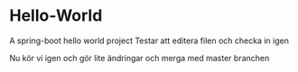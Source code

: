 # Hello-World
A spring-boot hello world project
Testar att editera filen och checka in igen

Nu kör vi igen och gör lite ändringar och merga med master branchen